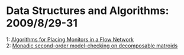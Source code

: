 # Data Structures and Algorithms: 2009/8/29-31  
1: [Algorithms for Placing Monitors in a Flow Network](https://doi.org/10.48550/arXiv.0908.4309)  
2: [Monadic second-order model-checking on decomposable matroids](https://doi.org/10.48550/arXiv.0908.4499)  